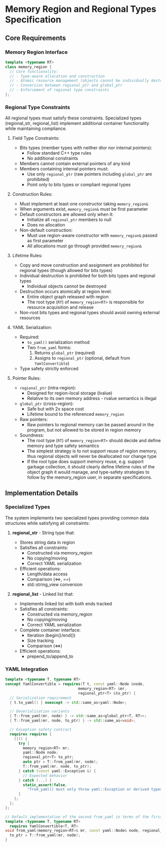 # Memory Region and Regional Types Specification

## Core Requirements

### Memory Region Interface

```cpp
template <typename RT>
class memory_region {
  // Core functionality:
  // - Type-aware allocation and construction
  // - Atomic resource management (objects cannot be individually destroyed)
  // - Conversion between regional_ptr and global_ptr
  // - Enforcement of regional type constraints
};
```

### Regional Type Constraints

All regional types must satisfy these constraints. Specialized types (regional_str, regional_list) implement additional container functionality while maintaining compliance.

1. Field Type Constraints:

   - Bits types (member types with neither dtor nor internal pointers):
     - Follow standard C++ type rules
     - No additional constraints
   - Members cannot contain external pointers of any kind
   - Members containing internal pointers must:
     - Use only `regional_ptr` (raw pointers including `global_ptr` are prohibited)
     - Point only to bits types or compliant regional types

2. Construction Rules:

   - Must implement at least one constructor taking `memory_region&`
   - When arguments exist, `memory_region&` must be first parameter
   - Default constructors are allowed only when it:
     - Initialize all `regional_ptr` members to null
     - Does no allocation
   - Non-default construction:
     - Must use region-aware constructor with `memory_region&` passed as first parameter
     - All allocations must go through provided `memory_region&`

3. Lifetime Rules:

   - Copy and move construction and assignment are prohibited for regional types (though allowed for bits types)
   - Individual destruction is prohibited for both bits types and regional types
     - Individual objects cannot be destroyed
   - Destruction occurs atomically at region level:
     - Entire object graph released with region
     - The root type (`RT`) of `memory_region<RT>` is responsible for resource acquisition and release
   - Non-root bits types and regional types should avoid owning external resources

4. YAML Serialization:

   - Required:
     - `to_yaml()` serialization method
     - Two `from_yaml` forms:
       1. Returns `global_ptr` (required)
       2. Assigns to `regional_ptr` (optional, default from `YamlConvertible`)
   - Type safety strictly enforced

5. Pointer Rules:
   - `regional_ptr` (intra-region):
     - Designed for region-local storage (lvalue)
     - Relative to its own memory address - rvalue semantics is illegal
   - `global_ptr` (cross-region):
     - Safe but with 2x space cost
     - Lifetime bound to the referenced `memory_region`
   - Raw pointers:
     - Raw pointers to regional memory can be passed around in the program, but not allowed to be stored in region memory
   - Soundness:
     - The root type (`RT`) of `memory_region<RT>` should decide and define memory and type safety semantics
     - The simplest strategy is to not support reuse of region memory, thus regional objects will never be deallocated nor change type
     - If the root type does support memory reuse, e.g. support garbage collection, it should clearly define lifetime rules of the object graph it would manage, and type-safety strategies to follow by the memory_region user, in separate specifications.

## Implementation Details

### Specialized Types

The system implements two specialized types providing common data structures while satisfying all constraints:

1. **regional_str** - String type that:

   - Stores string data in region
   - Satisfies all constraints:
     - Constructed via memory_region
     - No copying/moving
     - Correct YAML serialization
   - Efficient operations:
     - Length/data access
     - Comparison (<=>, ==)
     - std::string_view conversion

2. **regional_list** - Linked list that:
   - Implements linked list with both ends tracked
   - Satisfies all constraints:
     - Constructed via memory_region
     - No copying/moving
     - Correct YAML serialization
   - Complete container interface:
     - Iteration (begin()/end())
     - Size tracking
     - Comparison (<=>)
   - Efficient operations:
     - prepend_to/append_to

### YAML Integration

```cpp
template <typename T, typename RT>
concept YamlConvertible = requires(T t, const yaml::Node &node,
                                 memory_region<RT> &mr,
                                 regional_ptr<T> &to_ptr) {
  // Serialization requirement
  { t.to_yaml() } noexcept -> std::same_as<yaml::Node>;

  // Deserialization variants
  { T::from_yaml(mr, node) } -> std::same_as<global_ptr<T, RT>>;
  { T::from_yaml(mr, node, to_ptr) } -> std::same_as<void>;

  // Exception safety contract
  requires requires {
    []() {
      try {
        memory_region<RT> mr;
        yaml::Node node;
        regional_ptr<T> to_ptr;
        auto ptr = T::from_yaml(mr, node);
        T::from_yaml(mr, node, to_ptr);
      } catch (const yaml::Exception &) {
        // Expected behavior
      } catch (...) {
        static_assert(false,
          "from_yaml() must only throw yaml::Exception or derived types");
      }
    };
  };
};

// Default implementation of the second from_yaml in terms of the first
template <typename T, typename RT>
  requires YamlConvertible<T, RT>
void from_yaml(memory_region<RT>& mr, const yaml::Node& node, regional_ptr<T>& to_ptr) {
  to_ptr = T::from_yaml(mr, node);
}
```
